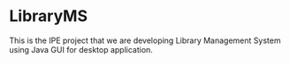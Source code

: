 # LibraryMS
This is the IPE project that we are developing Library Management System using Java GUI for desktop application.
